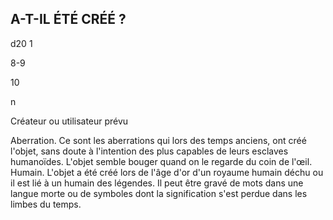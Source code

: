 ## A-T-IL ÉTÉ CRÉÉ ?


d20
1

8-9

10

n

Créateur ou utilisateur prévu

Aberration. Ce sont les aberrations qui lors des temps
anciens, ont créé l'objet, sans doute à l'intention des
plus capables de leurs esclaves humanoïdes. L'objet
semble bouger quand on le regarde du coin de l'œil.
Humain. L'objet a été créé lors de l'âge d'or d'un
royaume humain déchu ou il est lié à un humain des
légendes. Il peut être gravé de mots dans une langue
morte ou de symboles dont la signification s'est
perdue dans les limbes du temps.
